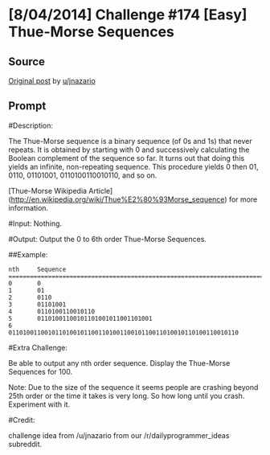 # [8/04/2014] Challenge #174 [Easy] Thue-Morse Sequences

## Source

[Original post](https://old.reddit.com/r/dailyprogrammer/comments/2cld8m/8042014_challenge_174_easy_thuemorse_sequences/) by [u/jnazario](https://old.reddit.com/user/jnazario)

## Prompt

#Description:

The Thue-Morse sequence is a binary sequence (of 0s and 1s) that never repeats.
It is obtained by starting with 0 and successively calculating the Boolean complement
of the sequence so far. It turns out that doing this yields an infinite,
non-repeating sequence. This procedure yields 0 then 01, 0110, 01101001,
0110100110010110, and so on.


[Thue-Morse Wikipedia Article] (http://en.wikipedia.org/wiki/Thue%E2%80%93Morse_sequence) for more information.


#Input:
Nothing.

#Output:
Output the 0 to 6th order Thue-Morse Sequences.

##Example:

    nth		Sequence
    ===========================================================================
    0 		0
    1 		01
    2 		0110
    3 		01101001
    4 		0110100110010110
    5 		01101001100101101001011001101001
    6 		0110100110010110100101100110100110010110011010010110100110010110

#Extra Challenge:

Be able to output any nth order sequence. Display the Thue-Morse Sequences for 100.

Note: Due to the size of the sequence it seems people are crashing beyond 25th order or the time it takes is very long. So how long until you crash. Experiment with it.

#Credit:

challenge idea from /u/jnazario from our /r/dailyprogrammer_ideas subreddit.
